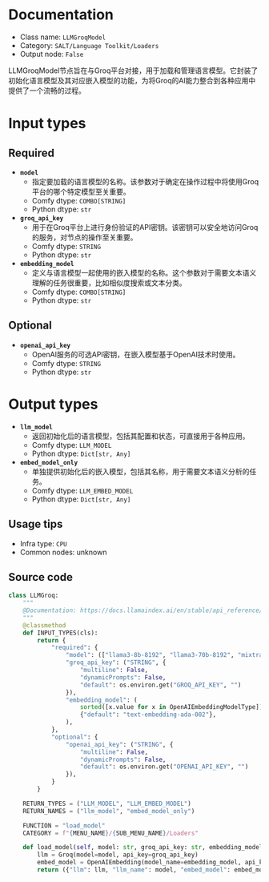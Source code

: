 
# Documentation
- Class name: `LLMGroqModel`
- Category: `SALT/Language Toolkit/Loaders`
- Output node: `False`

LLMGroqModel节点旨在与Groq平台对接，用于加载和管理语言模型。它封装了初始化语言模型及其对应嵌入模型的功能，为将Groq的AI能力整合到各种应用中提供了一个流畅的过程。

# Input types
## Required
- **`model`**
    - 指定要加载的语言模型的名称。该参数对于确定在操作过程中将使用Groq平台的哪个特定模型至关重要。
    - Comfy dtype: `COMBO[STRING]`
    - Python dtype: `str`
- **`groq_api_key`**
    - 用于在Groq平台上进行身份验证的API密钥。该密钥可以安全地访问Groq的服务，对节点的操作至关重要。
    - Comfy dtype: `STRING`
    - Python dtype: `str`
- **`embedding_model`**
    - 定义与语言模型一起使用的嵌入模型的名称。这个参数对于需要文本语义理解的任务很重要，比如相似度搜索或文本分类。
    - Comfy dtype: `COMBO[STRING]`
    - Python dtype: `str`
## Optional
- **`openai_api_key`**
    - OpenAI服务的可选API密钥，在嵌入模型基于OpenAI技术时使用。
    - Comfy dtype: `STRING`
    - Python dtype: `str`

# Output types
- **`llm_model`**
    - 返回初始化后的语言模型，包括其配置和状态，可直接用于各种应用。
    - Comfy dtype: `LLM_MODEL`
    - Python dtype: `Dict[str, Any]`
- **`embed_model_only`**
    - 单独提供初始化后的嵌入模型，包括其名称，用于需要文本语义分析的任务。
    - Comfy dtype: `LLM_EMBED_MODEL`
    - Python dtype: `Dict[str, Any]`


## Usage tips
- Infra type: `CPU`
- Common nodes: unknown


## Source code
```python
class LLMGroq:
    """
    @Documentation: https://docs.llamaindex.ai/en/stable/api_reference/llms/groq/
    """
    @classmethod
    def INPUT_TYPES(cls):
        return {
            "required": {
                "model": (["llama3-8b-8192", "llama3-70b-8192", "mixtral-8x7b-32768", "gemma-7b-it"],),
                "groq_api_key": ("STRING", {
                    "multiline": False,
                    "dynamicPrompts": False,
                    "default": os.environ.get("GROQ_API_KEY", "")
                }),
                "embedding_model": (
                    sorted([x.value for x in OpenAIEmbeddingModelType]),
                    {"default": "text-embedding-ada-002"},
                ),
            },
            "optional": {
                "openai_api_key": ("STRING", {
                    "multiline": False,
                    "dynamicPrompts": False,
                    "default": os.environ.get("OPENAI_API_KEY", "")
                }),
            }
        }

    RETURN_TYPES = ("LLM_MODEL", "LLM_EMBED_MODEL")
    RETURN_NAMES = ("llm_model", "embed_model_only")

    FUNCTION = "load_model"
    CATEGORY = f"{MENU_NAME}/{SUB_MENU_NAME}/Loaders"

    def load_model(self, model: str, groq_api_key: str, embedding_model:str, openai_api_key:str = None) -> Dict[str, Any]:
        llm = Groq(model=model, api_key=groq_api_key)
        embed_model = OpenAIEmbedding(model_name=embedding_model, api_key=openai_api_key,)
        return ({"llm": llm, "llm_name": model, "embed_model": embed_model, "embed_name": embedding_model}, {"embed_model": embed_model, "embed_name": embedding_model})

```
